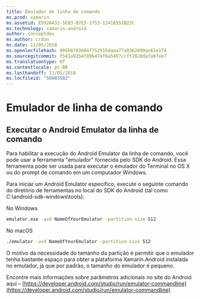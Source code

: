 ```yaml
---
title: Emulador de linha de comando
ms.prod: xamarin
ms.assetid: E592AA32-5E83-B7E5-1753-12416551B23C
ms.technology: xamarin-android
author: conceptdev
ms.author: crdun
ms.date: 11/05/2018
ms.openlocfilehash: 995b0783604f752915daaa77a8362899ac61e174
ms.sourcegitcommit: f541a92b4f896474f6a5467ccff2028dafa6fee7
ms.translationtype: HT
ms.contentlocale: pt-BR
ms.lasthandoff: 11/05/2018
ms.locfileid: "50983582"
---
```

# <a name="command-line-emulator"></a>Emulador de linha de comando

## <a name="running-the-android-emulator-from-the-command-line"></a>Executar o Android Emulator da linha de comando

Para habilitar a execução do Android Emulator da linha de comando, você pode usar a ferramenta "emulador" fornecida pelo SDK do Android. Essa ferramenta pode ser usada para executar o emulador do Terminal no OS X ou do prompt de comando em um computador Windows.

Para iniciar um Android Emulator específico, execute o seguinte comando do diretório de ferramentas no local do SDK do Android (tal como C:\android-sdk-windows\tools):

No Windows

```cmd
emulator.exe -avd NameOfYourEmulator -partition-size 512
```

No macOS

```bash
./emulator -avd NameOfYourEmulator -partition-size 512
```

O motivo da necessidade do tamanho da partição é permitir que o emulador tenha bastante espaço para obter a plataforma Xamarin.Android instalada no emulador, já que por padrão, o tamanho do emulador é pequeno.

Encontre mais informações sobre parâmetros adicionais no site do Android aqui – [https://developer.android.com/studio/run/emulator-commandline](https://developer.android.com/studio/run/emulator-commandline)
